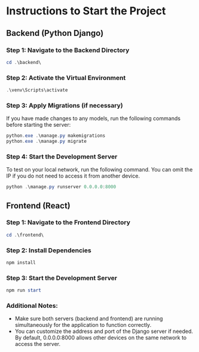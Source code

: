 # Instructions to Start the Project

## Backend (Python Django)

### Step 1: Navigate to the Backend Directory

```powershell
cd .\backend\
```

### Step 2: Activate the Virtual Environment

```powershell
.\venv\Scripts\activate
```

### Step 3: Apply Migrations (if necessary)

If you have made changes to any models, run the following commands before starting the server:

```powershell
python.exe .\manage.py makemigrations
python.exe .\manage.py migrate
```

### Step 4: Start the Development Server

To test on your local network, run the following command. You can omit the IP if you do not need to access it from another device.

```powershell
python .\manage.py runserver 0.0.0.0:8000
```

## Frontend (React)

### Step 1: Navigate to the Frontend Directory

```powershell
cd .\frontend\
```

### Step 2: Install Dependencies

```powershell
npm install
```

### Step 3: Start the Development Server

```powershell
npm run start
```

### Additional Notes:

- Make sure both servers (backend and frontend) are running simultaneously for the application to function correctly.
- You can customize the address and port of the Django server if needed. By default, 0.0.0.0:8000 allows other devices on the same network to access the server.
